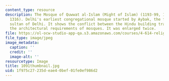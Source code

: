 ```yaml
---
content_type: resource
description: The Mosque of Quwwat al-Islam (Might of Islam) (1193-99, 1220-29, and
  1316). Delhi's earliest congregational mosque started by Aybak, the first Mamluk
  sultan of Delhi. It shows the conflict between the Hindu building tradition and
  the architectural requirements of mosques. It was enlarged twice.
file: https://ol-ocw-studio-app-qa.s3.amazonaws.com/courses/4-614-religious-architecture-and-islamic-cultures-fall-2002/1f975c27235deae40bef01fe0ef986d2_1091thumbnail.jpg
file_type: image/jpeg
image_metadata:
  caption: ''
  credit: ''
  image-alt: ''
resourcetype: Image
title: 1091thumbnail.jpg
uid: 1f975c27-235d-eae4-0bef-01fe0ef986d2
---
```

